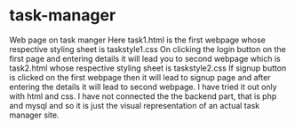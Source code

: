 # task-manager
Web page on task manger
Here task1.html is the first webpage whose respective styling sheet is taskstyle1.css 
On clicking the login button on the first page and entering details it will lead you to second webpage which is task2.html whose respective styling sheet is taskstyle2.css
If signup button is clicked on the first webpage then it will lead to signup page and after entering the details it will lead to second webpage.
I have tried it out only with html and css. I have not connected the the backend part, that is php and mysql and so it is just the visual representation of an actual task manager site.
